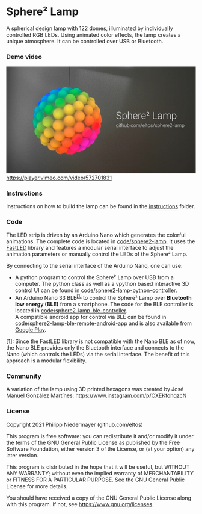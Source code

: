 # Sphere² Lamp

A spherical design lamp with 122 domes, illuminated by individually controlled RGB LEDs.
Using animated color effects, the lamp creates a unique atmosphere.
It can be controlled over USB or Bluetooth.


### Demo video

[![Demo video](cover.jpg)](https://player.vimeo.com/video/572701831)  
https://player.vimeo.com/video/572701831


### Instructions

Instructions on how to build the lamp can be found in the [instructions](instructions) folder.


### Code

The LED strip is driven by an Arduino Nano which generates the colorful animations.
The complete code is located in [code/sphere2-lamp](code/sphere2-lamp).
It uses the [FastLED](https://github.com/FastLED/FastLED) library and features a modular serial interface to adjust the animation parameters or manually control the LEDs of the Sphere² Lamp.

By connecting to the serial interface of the Arduino Nano, one can use:
- A python program to control the Sphere² Lamp over USB from a computer.
  The python class as well as a vpython based interactive 3D control UI can be found in [code/sphere2-lamp-python-controller](code/sphere2-lamp-python-controller).  
- An Arduino Nano 33 BLE<sup>[[1]](#footnote-1)</sup> to control the Sphere² Lamp over **Bluetooth low energy (BLE)** from a smartphone.
  The code for the BLE controller is located in [code/sphere2-lamp-ble-controller](code/sphere2-lamp-ble-controller).  
  A compatible android app for control via BLE can be found in [code/sphere2-lamp-ble-remote-android-app](code/sphere2-lamp-ble-remote-android-app) and is also available from [Google Play](https://play.google.com/store/apps/details?id=com.github.eltos.sphere2lamp).


<a name="footnote-1">[1]</a>: Since the FastLED library is not compatible with the Nano BLE as of now, the Nano BLE provides only the Bluetooth interface and connects to the Nano (which controls the LEDs) via the serial interface. The benefit of this approach is a modular flexibility.


### Community

A variation of the lamp using 3D printed hexagons was created by José Manuel González Martínes: https://www.instagram.com/p/CXEKfohqzcN





### License

Copyright 2021  Philipp Niedermayer (github.com/eltos)

This program is free software: you can redistribute it and/or modify
it under the terms of the GNU General Public License as published by
the Free Software Foundation, either version 3 of the License, or
(at your option) any later version.

This program is distributed in the hope that it will be useful,
but WITHOUT ANY WARRANTY; without even the implied warranty of
MERCHANTABILITY or FITNESS FOR A PARTICULAR PURPOSE.  See the
GNU General Public License for more details.

You should have received a copy of the GNU General Public License
along with this program. If not, see https://www.gnu.org/licenses.
